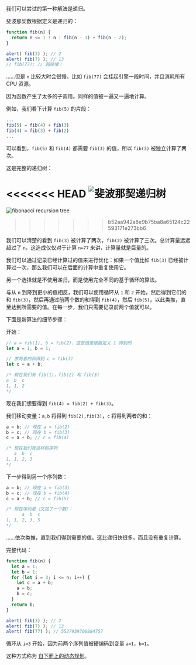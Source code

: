 我们可以尝试的第一种解法是递归。

斐波那契数根据定义是递归的：

```js run
function fib(n) {
  return n <= 1 ? n : fib(n - 1) + fib(n - 2);
}

alert( fib(3) ); // 2
alert( fib(7) ); // 13
// fib(77); // 超级慢！
```

……但是 `n` 比较大时会很慢。比如 `fib(77)` 会挂起引擎一段时间，并且消耗所有 CPU 资源。

因为函数产生了太多的子调用。同样的值被一遍又一遍地计算。

例如，我们看下计算 `fib(5)` 的片段：

```js no-beautify
...
fib(5) = fib(4) + fib(3)
fib(4) = fib(3) + fib(2)
...
```

可以看到，`fib(5)` 和 `fib(4)` 都需要 `fib(3)` 的值，所以 `fib(3)` 被独立计算了两次。

这是完整的递归树：

<<<<<<< HEAD
![斐波那契递归树](fibonacci-recursion-tree.svg)
=======
![fibonacci recursion tree](fibonacci-recursion-tree.svg)
>>>>>>> b52aa942a8e9b75ba8a65124c22593171e273bb6

我们可以清楚的看到 `fib(3)` 被计算了两次，`fib(2)` 被计算了三次。总计算量远远超过了 `n`，这造成仅仅对于计算 `n=77` 来讲，计算量就是巨量的。

我们可以通过记录已经计算过的值来进行优化：如果一个值比如 `fib(3)` 已经被计算过一次，那么我们可以在后面的计算中重复使用它。

另一个选择就是不使用递归，而是使用完全不同的基于循环的算法。

与从 `n` 到降到更小的值相反，我们可以使用循环从 `1` 和 `2` 开始，然后得到它们的和 `fib(3)`，然后再通过前两个数的和得到 `fib(4)`，然后 `fib(5)`，以此类推，直至达到所需要的值。在每一步，我们只需要记录前两个值就可以。

下面是新算法的细节步骤：

开始：

```js
// a = fib(1), b = fib(2)，这些值是根据定义 1 得到的
let a = 1, b = 1;

// 求两者的和得到 c = fib(3)
let c = a + b;

/* 现在我们有 fib(1)，fib(2) 和 fib(3)
a  b  c
1, 1, 2
*/
```

现在我们想要得到 `fib(4) = fib(2) + fib(3)`。

我们移动变量：`a,b` 将得到 `fib(2),fib(3)`，`c` 将得到两者的和：

```js no-beautify
a = b; // 现在 a = fib(2)
b = c; // 现在 b = fib(3)
c = a + b; // c = fib(4)

/* 现在我们有这样的序列
   a  b  c
1, 1, 2, 3
*/
```

下一步得到另一个序列数：

```js no-beautify
a = b; // 现在 a = fib(3)
b = c; // 现在 b = fib(4)
c = a + b; // c = fib(5)

/* 现在序列是（又加了一个数）：
      a  b  c
1, 1, 2, 3, 5
*/
```

……依次类推，直到我们得到需要的值。这比递归快很多，而且没有重复计算。

完整代码：

```js run
function fib(n) {
  let a = 1;
  let b = 1;
  for (let i = 3; i <= n; i++) {
    let c = a + b;
    a = b;
    b = c;
  }
  return b;
}

alert( fib(3) ); // 2
alert( fib(7) ); // 13
alert( fib(77) ); // 5527939700884757
```

循环从 `i=3` 开始，因为前两个序列值被硬编码到变量 `a=1`，`b=1`。

这种方式称为 [自下而上的动态规划](https://en.wikipedia.org/wiki/Dynamic_programming)。
